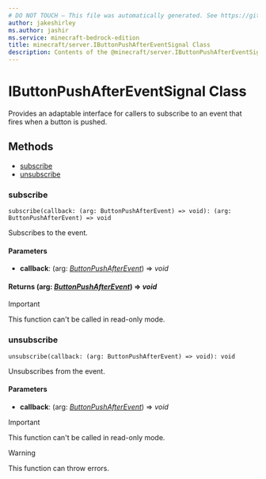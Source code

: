 ```yaml
---
# DO NOT TOUCH — This file was automatically generated. See https://github.com/mojang/minecraftapidocsgenerator to modify descriptions, examples, etc.
author: jakeshirley
ms.author: jashir
ms.service: minecraft-bedrock-edition
title: minecraft/server.IButtonPushAfterEventSignal Class
description: Contents of the @minecraft/server.IButtonPushAfterEventSignal class.
---
```

# IButtonPushAfterEventSignal Class

Provides an adaptable interface for callers to subscribe to an event that fires when a button is pushed.

## Methods
- [subscribe](#subscribe)
- [unsubscribe](#unsubscribe)

### **subscribe**
`
subscribe(callback: (arg: ButtonPushAfterEvent) => void): (arg: ButtonPushAfterEvent) => void
`

Subscribes to the event.

#### **Parameters**
- **callback**: (arg: [*ButtonPushAfterEvent*](ButtonPushAfterEvent.md)) => *void*

#### **Returns** (arg: [*ButtonPushAfterEvent*](ButtonPushAfterEvent.md)) => *void*

> [!IMPORTANT]
> This function can't be called in read-only mode.

### **unsubscribe**
`
unsubscribe(callback: (arg: ButtonPushAfterEvent) => void): void
`

Unsubscribes from the event.

#### **Parameters**
- **callback**: (arg: [*ButtonPushAfterEvent*](ButtonPushAfterEvent.md)) => *void*

> [!IMPORTANT]
> This function can't be called in read-only mode.

> [!WARNING]
> This function can throw errors.
